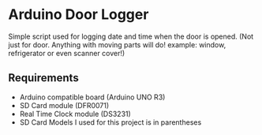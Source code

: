 # Arduino Door Logger

Simple script used for logging date and time when the door is opened. (Not just for door. Anything with moving parts will do! example: window, refrigerator or even scanner cover!)

## Requirements

- Arduino compatible board (Arduino UNO R3)
- SD Card module (DFR0071)
- Real Time Clock module (DS3231)
- SD Card
Models I used for this project is in parentheses
